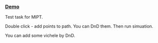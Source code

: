 ### [Demo](https://grischenko-v.github.io/rls-editor/)

Test task for MIPT.

Double click - add points to path. You can DnD them. Then run simuation.

You can add some vichele by DnD.

